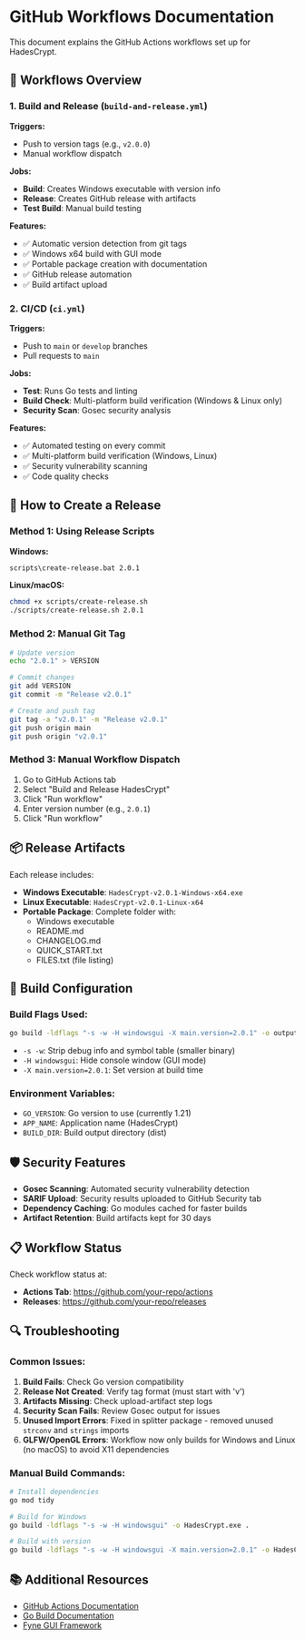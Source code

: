 # GitHub Workflows Documentation

This document explains the GitHub Actions workflows set up for HadesCrypt.

## 🔄 Workflows Overview

### 1. Build and Release (`build-and-release.yml`)

**Triggers:**
- Push to version tags (e.g., `v2.0.0`)
- Manual workflow dispatch

**Jobs:**
- **Build**: Creates Windows executable with version info
- **Release**: Creates GitHub release with artifacts
- **Test Build**: Manual build testing

**Features:**
- ✅ Automatic version detection from git tags
- ✅ Windows x64 build with GUI mode
- ✅ Portable package creation with documentation
- ✅ GitHub release automation
- ✅ Build artifact upload

### 2. CI/CD (`ci.yml`)

**Triggers:**
- Push to `main` or `develop` branches
- Pull requests to `main`

**Jobs:**
- **Test**: Runs Go tests and linting
- **Build Check**: Multi-platform build verification (Windows & Linux only)
- **Security Scan**: Gosec security analysis

**Features:**
- ✅ Automated testing on every commit
- ✅ Multi-platform build verification (Windows, Linux)
- ✅ Security vulnerability scanning
- ✅ Code quality checks

## 🚀 How to Create a Release

### Method 1: Using Release Scripts

**Windows:**
```cmd
scripts\create-release.bat 2.0.1
```

**Linux/macOS:**
```bash
chmod +x scripts/create-release.sh
./scripts/create-release.sh 2.0.1
```

### Method 2: Manual Git Tag

```bash
# Update version
echo "2.0.1" > VERSION

# Commit changes
git add VERSION
git commit -m "Release v2.0.1"

# Create and push tag
git tag -a "v2.0.1" -m "Release v2.0.1"
git push origin main
git push origin "v2.0.1"
```

### Method 3: Manual Workflow Dispatch

1. Go to GitHub Actions tab
2. Select "Build and Release HadesCrypt"
3. Click "Run workflow"
4. Enter version number (e.g., `2.0.1`)
5. Click "Run workflow"

## 📦 Release Artifacts

Each release includes:

- **Windows Executable**: `HadesCrypt-v2.0.1-Windows-x64.exe`
- **Linux Executable**: `HadesCrypt-v2.0.1-Linux-x64`
- **Portable Package**: Complete folder with:
  - Windows executable
  - README.md
  - CHANGELOG.md
  - QUICK_START.txt
  - FILES.txt (file listing)

## 🔧 Build Configuration

### Build Flags Used:
```bash
go build -ldflags "-s -w -H windowsgui -X main.version=2.0.1" -o output.exe .
```

- `-s -w`: Strip debug info and symbol table (smaller binary)
- `-H windowsgui`: Hide console window (GUI mode)
- `-X main.version=2.0.1`: Set version at build time

### Environment Variables:
- `GO_VERSION`: Go version to use (currently 1.21)
- `APP_NAME`: Application name (HadesCrypt)
- `BUILD_DIR`: Build output directory (dist)

## 🛡️ Security Features

- **Gosec Scanning**: Automated security vulnerability detection
- **SARIF Upload**: Security results uploaded to GitHub Security tab
- **Dependency Caching**: Go modules cached for faster builds
- **Artifact Retention**: Build artifacts kept for 30 days

## 📋 Workflow Status

Check workflow status at:
- **Actions Tab**: https://github.com/your-repo/actions
- **Releases**: https://github.com/your-repo/releases

## 🔍 Troubleshooting

### Common Issues:

1. **Build Fails**: Check Go version compatibility
2. **Release Not Created**: Verify tag format (must start with 'v')
3. **Artifacts Missing**: Check upload-artifact step logs
4. **Security Scan Fails**: Review Gosec output for issues
5. **Unused Import Errors**: Fixed in splitter package - removed unused `strconv` and `strings` imports
6. **GLFW/OpenGL Errors**: Workflow now only builds for Windows and Linux (no macOS) to avoid X11 dependencies

### Manual Build Commands:

```bash
# Install dependencies
go mod tidy

# Build for Windows
go build -ldflags "-s -w -H windowsgui" -o HadesCrypt.exe .

# Build with version
go build -ldflags "-s -w -H windowsgui -X main.version=2.0.1" -o HadesCrypt-v2.0.1.exe .
```

## 📚 Additional Resources

- [GitHub Actions Documentation](https://docs.github.com/en/actions)
- [Go Build Documentation](https://pkg.go.dev/cmd/go#hdr-Build_modes)
- [Fyne GUI Framework](https://fyne.io/)
